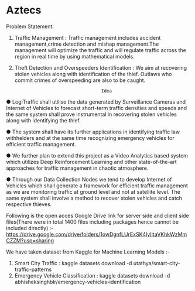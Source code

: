 # Aztecs

Problem Statement:

1) Traffic Management : Traffic management includes accident
management,crime detection and mishap management.The management will
optimize the traffic and will regulate traffic across the region in real time by
using mathematical models.

2) Theft Detection and Overspeeders Identification : We aim at recovering
stolen vehicles along with identification of the thief. Outlaws who commit
crimes of overspeeding are also to be caught.

                                        Idea
● LogiTraffic shall utilise the data generated by Surveillance Cameras and Internet of Vehicles to
forecast short-term traffic densities and speeds and the same system shall prove instrumental in
recovering stolen vehicles along with identifying the thief.

● The system shall have its further applications in identifying traffic law withhelders and at the same
time recognizing emergency vehicles for efficient traffic management.

● We further plan to extend this project as a Video Analytics based system which utilizes Deep
Reinforcement Learning and other state-of-the-art approaches for traffic management in chaotic
atmosphere.

● Through our Data Collection Nodes we tend to develop Internet of Vehicles which shall generate a framework
for efficient traffic management as we are monitoring traffic at ground level and not at satellite level.
The same system shall involve a method to recover stolen vehicles and catch respective thieves.

Following is the open acces Google Drive link for server side and client side files(There were in total 1400 files 
including packages hence cannot be included directly) :-
https://drive.google.com/drive/folders/1owDgnfLUrExSK4lyIltaVKhkWzMmCZZM?usp=sharing

We have taken dataset from Kaggle for Machine Learning Models :-
1) Smart City Traffic : kaggle datasets download -d utathya/smart-city-traffic-patterns
2) Emergency Vehicle Classification : kaggle datasets download -d abhisheksinghblr/emergency-vehicles-identification
